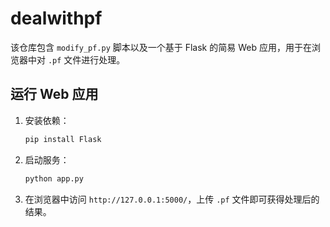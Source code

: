 # dealwithpf

该仓库包含 `modify_pf.py` 脚本以及一个基于 Flask 的简易 Web 应用，用于在浏览器中对 `.pf` 文件进行处理。

## 运行 Web 应用

1. 安装依赖：
   ```bash
   pip install Flask
   ```
2. 启动服务：
   ```bash
   python app.py
   ```
3. 在浏览器中访问 `http://127.0.0.1:5000/`，上传 `.pf` 文件即可获得处理后的结果。

